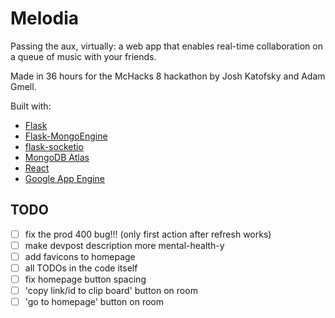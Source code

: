 # Melodia

Passing the aux, virtually: a web app that enables real-time collaboration on a queue of music with your friends.

Made in 36 hours for the McHacks 8 hackathon by Josh Katofsky and Adam Gmell.

Built with:

- [Flask](https://palletsprojects.com/p/flask/)
- [Flask-MongoEngine](http://docs.mongoengine.org/projects/flask-mongoengine/en/latest/)
- [flask-socketio](https://en.wikipedia.org/wiki/WebSocket)
- [MongoDB Atlas](https://www.mongodb.com/cloud/atlas)
- [React](https://reactjs.org/)
- [Google App Engine](https://cloud.google.com/appengine)

## TODO

- [ ] fix the prod 400 bug!!! (only first action after refresh works)
- [ ] make devpost description more mental-health-y
- [ ] add favicons to homepage
- [ ] all TODOs in the code itself
- [ ] fix homepage button spacing
- [ ] 'copy link/id to clip board' button on room
- [ ] 'go to homepage' button on room
